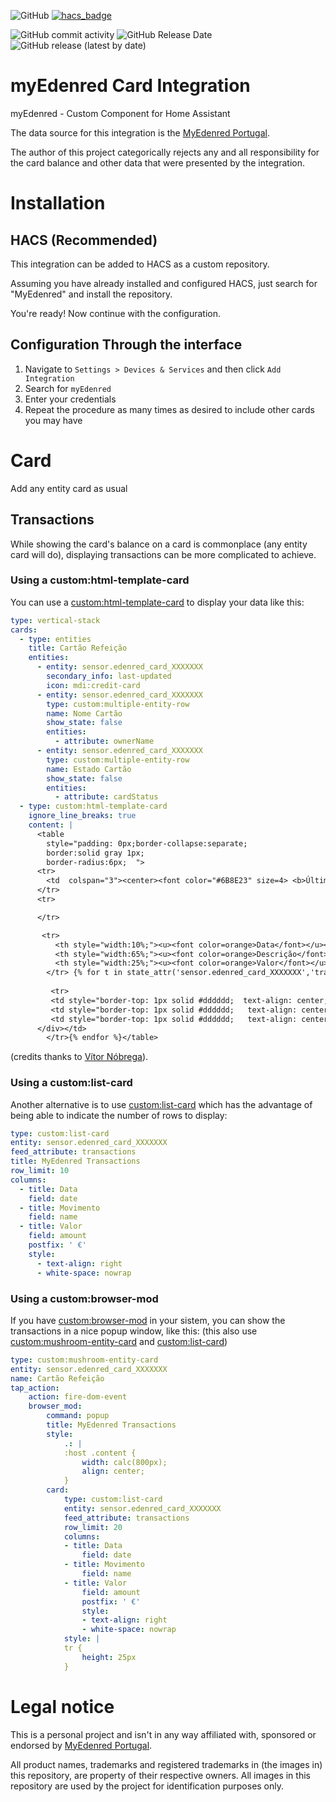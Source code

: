 ![GitHub](https://img.shields.io/github/license/netsoft-ruidias/ha-custom-component-myedenred?style=for-the-badge)
[![hacs_badge](https://img.shields.io/badge/HACS-Custom-41BDF5.svg?style=for-the-badge)](https://github.com/hacs/integration)

![GitHub commit activity](https://img.shields.io/github/commit-activity/m/netsoft-ruidias/ha-custom-component-myedenred?style=for-the-badge)
![GitHub Release Date](https://img.shields.io/github/release-date/netsoft-ruidias/ha-custom-component-myedenred?style=for-the-badge)
![GitHub release (latest by date)](https://img.shields.io/github/v/release/netsoft-ruidias/ha-custom-component-myedenred?style=for-the-badge)

# myEdenred Card Integration
myEdenred - Custom Component for Home Assistant

The data source for this integration is the [MyEdenred Portugal](https://www.myedenred.pt/).

The author of this project categorically rejects any and all responsibility for the card balance and other data that were presented by the integration.

# Installation
## HACS (Recommended)
This integration can be added to HACS as a custom repository.

Assuming you have already installed and configured HACS, just search for "MyEdenred" and install the repository.

You're ready! Now continue with the configuration.

## Configuration Through the interface
1. Navigate to `Settings > Devices & Services` and then click `Add Integration`
2. Search for `myEdenred`
4. Enter your credentials
5. Repeat the procedure as many times as desired to include other cards you may have

# Card

Add any entity card as usual

## Transactions

While showing the card's balance on a card is commonplace (any entity card will do), displaying transactions can be more complicated to achieve.

### Using a custom:html-template-card

You can use a [custom:html-template-card](https://github.com/PiotrMachowski/Home-Assistant-Lovelace-HTML-Jinja2-Template-card) to display your data like this:

```yaml
type: vertical-stack
cards:
  - type: entities
    title: Cartão Refeição
    entities:
      - entity: sensor.edenred_card_XXXXXXX
        secondary_info: last-updated
        icon: mdi:credit-card
      - entity: sensor.edenred_card_XXXXXXX
        type: custom:multiple-entity-row
        name: Nome Cartão
        show_state: false
        entities:
          - attribute: ownerName
      - entity: sensor.edenred_card_XXXXXXX
        type: custom:multiple-entity-row
        name: Estado Cartão
        show_state: false
        entities:
          - attribute: cardStatus
  - type: custom:html-template-card
    ignore_line_breaks: true
    content: |
      <table
        style="padding: 0px;border-collapse:separate;
        border:solid gray 1px;
        border-radius:6px;  ">
      <tr>
        <td  colspan="3"><center><font color="#6B8E23" size=4> <b>Últimos Movimentos: </b></center> </font></td>
      </tr>
      <tr>

      </tr>

       <tr>
          <th style="width:10%;"><u><font color=orange>Data</font></u></th>
          <th style="width:65%;"><u><font color=orange>Descrição</font></u></th>
          <th style="width:25%;"><u><font color=orange>Valor</font></u></th>
        </tr> {% for t in state_attr('sensor.edenred_card_XXXXXXX','transactions') %}
          
         <tr>
         <td style="border-top: 1px solid #dddddd;  text-align: center;">{{t.date}}</td> 
         <td style="border-top: 1px solid #dddddd;   text-align: center;">{{t.name}}</td>
         <td style="border-top: 1px solid #dddddd;   text-align: center;"><b>{{t.amount}}</b></td>
      </div></td> 
        </tr>{% endfor %}</table>
```
(credits thanks to [Vítor Nóbrega](https://forum.cpha.pt/u/vpnobrega/summary)).

### Using a custom:list-card

Another alternative is to use [custom:list-card](https://github.com/iantrich/list-card) which has the advantage of being able to indicate the number of rows to display:

```yaml
type: custom:list-card
entity: sensor.edenred_card_XXXXXXX
feed_attribute: transactions
title: MyEdenred Transactions
row_limit: 10
columns:
  - title: Data
    field: date
  - title: Movimento
    field: name
  - title: Valor
    field: amount
    postfix: ' €'
    style:
      - text-align: right
      - white-space: nowrap
```

### Using a custom:browser-mod

If you have [custom:browser-mod](https://github.com/thomasloven/hass-browser_mod) in your sistem, you can show the transactions in a nice popup window, like this:
(this also use [custom:mushroom-entity-card](https://github.com/piitaya/lovelace-mushroom) and [custom:list-card](https://github.com/iantrich/list-card))


```yaml
type: custom:mushroom-entity-card
entity: sensor.edenred_card_XXXXXXX
name: Cartão Refeição
tap_action:
    action: fire-dom-event
    browser_mod:
        command: popup
        title: MyEdenred Transactions
        style:
            .: |
            :host .content {
                width: calc(800px);
                align: center;
            }
        card:
            type: custom:list-card
            entity: sensor.edenred_card_XXXXXXX
            feed_attribute: transactions
            row_limit: 20
            columns:
            - title: Data
                field: date
            - title: Movimento
                field: name
            - title: Valor
                field: amount
                postfix: ' €'
                style:
                - text-align: right
                - white-space: nowrap
            style: |
            tr {
                height: 25px
            }
```

# Legal notice
This is a personal project and isn't in any way affiliated with, sponsored or endorsed by [MyEdenred Portugal](https://www.myedenred.pt/).

All product names, trademarks and registered trademarks in (the images in) this repository, are property of their respective owners. All images in this repository are used by the project for identification purposes only.
